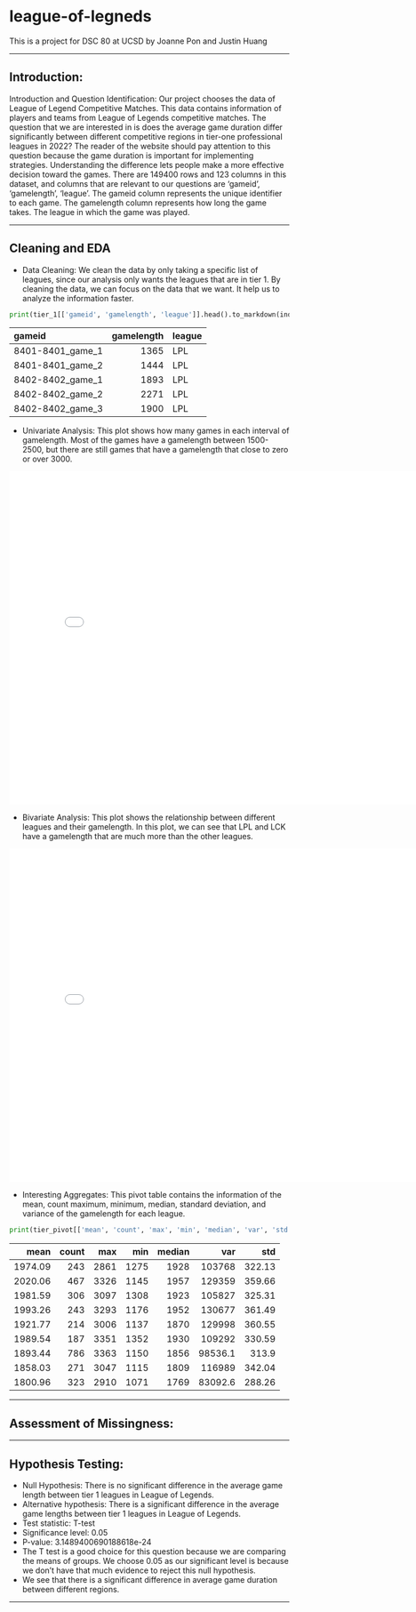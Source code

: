 # league-of-legneds
This is a project for DSC 80 at UCSD
by Joanne Pon and Justin Huang

---

## Introduction:
Introduction and Question Identification:
Our project chooses the data of League of Legend Competitive Matches. This data contains information of players and teams from League of Legends competitive matches. The question that we are interested in is does the average game duration differ significantly between different competitive regions in tier-one professional leagues in 2022? The reader of the website should pay attention to this question because the game duration is important for implementing strategies. Understanding the difference lets people make a more effective decision toward the games. There are 149400 rows and 123 columns in this dataset, and columns that are relevant to our questions are ‘gameid’, ‘gamelength’, ‘league’. The gameid column represents the unique identifier to each game. The gamelength column represents how long the game takes. The league in which the game was played. 

---

## Cleaning and EDA
- Data Cleaning:
We clean the data by only taking a specific list of leagues, since our analysis only wants the  leagues that are in tier 1. By cleaning the data, we can focus on the data that we want. It help us to analyze the information faster. 
```py
print(tier_1[['gameid', 'gamelength', 'league']].head().to_markdown(index=False))
```

| gameid           |   gamelength | league   |
|:-----------------|-------------:|:---------|
| 8401-8401_game_1 |         1365 | LPL      |
| 8401-8401_game_2 |         1444 | LPL      |
| 8402-8402_game_1 |         1893 | LPL      |
| 8402-8402_game_2 |         2271 | LPL      |
| 8402-8402_game_3 |         1900 | LPL      |


- Univariate Analysis:
This plot shows how many games in each interval of gamelength. Most of the games have a gamelength between 1500-2500, but there are still games that have a gamelength that close to zero or over 3000.
<iframe src="assets/fig1.html" width=800 height=600 frameBorder=0></iframe>

- Bivariate Analysis:
This plot shows the relationship between different leagues and their gamelength. In this plot, we can see that LPL and LCK have a gamelength that are much more than the other leagues.
<iframe src="assets/fig1.html" width=800 height=600 frameBorder=0></iframe>

- Interesting Aggregates:
This pivot table contains the information of the mean, count maximum, minimum, median, standard deviation, and variance of the gamelength for each league.
```py
print(tier_pivot[['mean', 'count', 'max', 'min', 'median', 'var', 'std']].to_markdown(index=False))
```
|    mean |   count |   max |   min |   median |      var |    std |
|--------:|--------:|------:|------:|---------:|---------:|-------:|
| 1974.09 |     243 |  2861 |  1275 |     1928 | 103768   | 322.13 |
| 2020.06 |     467 |  3326 |  1145 |     1957 | 129359   | 359.66 |
| 1981.59 |     306 |  3097 |  1308 |     1923 | 105827   | 325.31 |
| 1993.26 |     243 |  3293 |  1176 |     1952 | 130677   | 361.49 |
| 1921.77 |     214 |  3006 |  1137 |     1870 | 129998   | 360.55 |
| 1989.54 |     187 |  3351 |  1352 |     1930 | 109292   | 330.59 |
| 1893.44 |     786 |  3363 |  1150 |     1856 |  98536.1 | 313.9  |
| 1858.03 |     271 |  3047 |  1115 |     1809 | 116989   | 342.04 |
| 1800.96 |     323 |  2910 |  1071 |     1769 |  83092.6 | 288.26 |

---

## Assessment of Missingness:

---

## Hypothesis Testing:
- Null Hypothesis: There is no significant difference in the average game length between tier 1 leagues in League of Legends.
- Alternative hypothesis: There is a significant difference in the average game lengths between tier 1 leagues in League of Legends.
- Test statistic: T-test
- Significance level: 0.05
- P-value: 3.1489400690188618e-24
- The T test is a good choice for this question because we are comparing the means of groups. We choose 0.05 as our significant level is because we don’t have that much evidence to reject this null hypothesis. 
- We see that there is a significant difference in average game duration between different regions.

---
